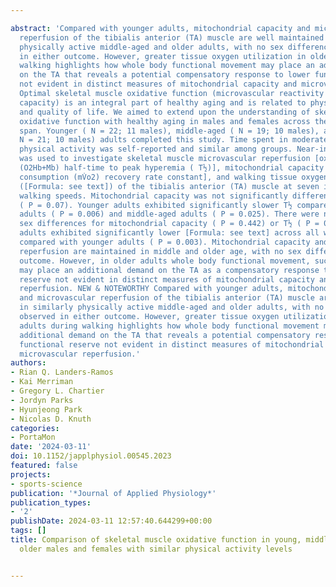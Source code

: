 ---
abstract: 'Compared with younger adults, mitochondrial capacity and microvascular
  reperfusion of the tibialis anterior (TA) muscle are well maintained in similarly
  physically active middle-aged and older adults, with no sex differences observed
  in either outcome. However, greater tissue oxygen utilization in older adults during
  walking highlights how whole body functional movement may place an additional demand
  on the TA that reveals a potential compensatory response to lower functional reserve
  not evident in distinct measures of mitochondrial capacity and microvascular reperfusion.
  Optimal skeletal muscle oxidative function (microvascular reactivity and mitochondrial
  capacity) is an integral part of healthy aging and is related to physical function
  and quality of life. We aimed to extend upon the understanding of skeletal muscle
  oxidative function with healthy aging in males and females across the adult life
  span. Younger ( N = 22; 11 males), middle-aged ( N = 19; 10 males), and older (
  N = 21; 10 males) adults completed this study. Time spent in moderate and vigorous
  physical activity was self-reported and similar among groups. Near-infrared spectroscopy
  was used to investigate skeletal muscle microvascular reperfusion [oxyhemoglobin-myoglobin
  (O2Hb+Mb) half-time to peak hyperemia ( T½)], mitochondrial capacity [muscle oxygen
  consumption (mV̇o2) recovery rate constant], and walking tissue oxygen saturation
  ([Formula: see text]) of the tibialis anterior (TA) muscle at seven incremental
  walking speeds. Mitochondrial capacity was not significantly different across groups
  ( P = 0.07). Younger adults exhibited significantly slower T½ compared with older
  adults ( P = 0.006) and middle-aged adults ( P = 0.025). There were no observed
  sex differences for mitochondrial capacity ( P = 0.442) or T½ ( P = 0.402). Older
  adults exhibited significantly lower [Formula: see text] across all walking speeds
  compared with younger adults ( P = 0.003). Mitochondrial capacity and microvascular
  reperfusion are maintained in middle and older age, with no sex differences in either
  outcome. However, in older adults whole body functional movement, such as walking,
  may place an additional demand on the TA as a compensatory response to lower functional
  reserve not evident in distinct measures of mitochondrial capacity and microvascular
  reperfusion. NEW & NOTEWORTHY Compared with younger adults, mitochondrial capacity
  and microvascular reperfusion of the tibialis anterior (TA) muscle are well maintained
  in similarly physically active middle-aged and older adults, with no sex differences
  observed in either outcome. However, greater tissue oxygen utilization in older
  adults during walking highlights how whole body functional movement may place an
  additional demand on the TA that reveals a potential compensatory response to lower
  functional reserve not evident in distinct measures of mitochondrial capacity and
  microvascular reperfusion.'
authors:
- Rian Q. Landers-Ramos
- Kai Merriman
- Gregory L. Chartier
- Jordyn Parks
- Hyunjeong Park
- Nicolas D. Knuth
categories:
- PortaMon
date: '2024-03-11'
doi: 10.1152/japplphysiol.00545.2023
featured: false
projects:
- sports-science
publication: '*Journal of Applied Physiology*'
publication_types:
- '2'
publishDate: 2024-03-11 12:57:40.644299+00:00
tags: []
title: Comparison of skeletal muscle oxidative function in young, middle-aged, and
  older males and females with similar physical activity levels

---
